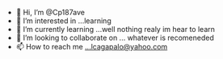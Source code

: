 - 👋 Hi, I’m @Cp187ave
- 👀 I’m interested in ...learning
- 🌱 I’m currently learning ...well nothing realy im hear to learn 
- 💞️ I’m looking to collaborate on ... whatever is recomeneded
- 📫 How to reach me ...lcagapalo@yahoo.com

<!---
Cp187ave/Cp187ave is a ✨ special ✨ repository because its `README.md` (this file) appears on your GitHub profile.
You can click the Preview link to take a look at your changes.
--->
